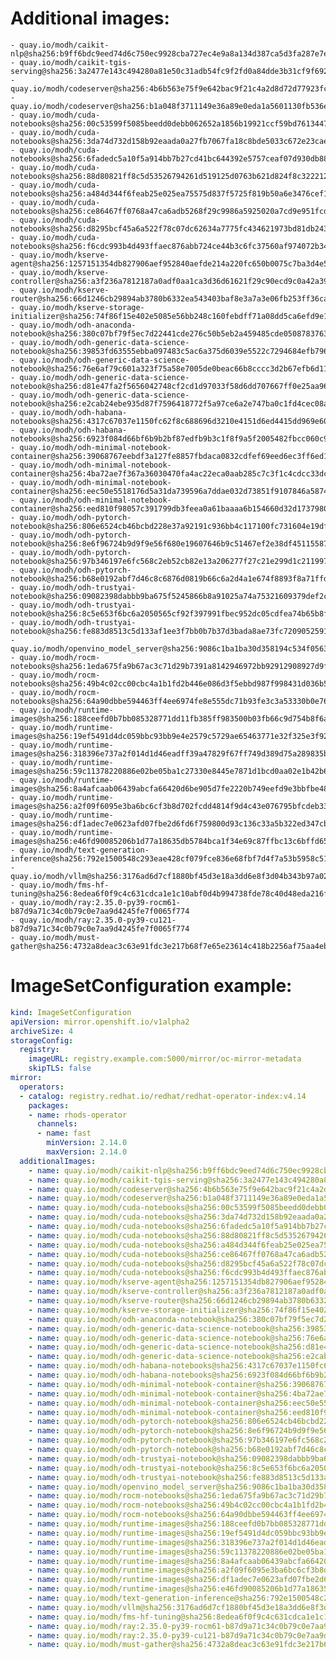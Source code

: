 # Additional images:
    - quay.io/modh/caikit-nlp@sha256:b9ff6bdc9eed74d6c750ec9928cba727ec4e9a8a134d387ca5d3fa287e7e389b
    - quay.io/modh/caikit-tgis-serving@sha256:3a2477e143c494280a81e50c31adb54fc9f2fd0a84dde3b31cf9f6929fb2d1f9
    - quay.io/modh/codeserver@sha256:4b6b563e75f9e642bac9f21c4a2d8d72d77923fc391dd5dc985d4489c7258ef5
    - quay.io/modh/codeserver@sha256:b1a048f3711149e36a89e0eda1a5601130fb536ecc0aabae42ab6e4d26977354
    - quay.io/modh/cuda-notebooks@sha256:00c53599f5085beedd0debb062652a1856b19921ccf59bd76134471d24c3fa7d
    - quay.io/modh/cuda-notebooks@sha256:3da74d732d158b92eaada0a27fb7067fa18c8bde5033c672e23caed0f21d6481
    - quay.io/modh/cuda-notebooks@sha256:6fadedc5a10f5a914bb7b27cd41bc644392e5757ceaf07d930db884112054265
    - quay.io/modh/cuda-notebooks@sha256:88d80821ff8c5d53526794261d519125d0763b621d824f8c3222127dab7b6cc8
    - quay.io/modh/cuda-notebooks@sha256:a484d344f6feab25e025ea75575d837f5725f819b50a6e3476cef1f9925c07a5
    - quay.io/modh/cuda-notebooks@sha256:ce86467ff0768a47ca6adb5268f29c9986a5925020a7cd9e951fcd6347c977ad
    - quay.io/modh/cuda-notebooks@sha256:d8295bcf45a6a522f78c07dc62634a7775fc434621973bd81db243a5a63a1ffa
    - quay.io/modh/cuda-notebooks@sha256:f6cdc993b4d493ffaec876abb724ce44b3c6fc37560af974072b346e45ac1a3b
    - quay.io/modh/kserve-agent@sha256:1257151354db827906aef952840aefde214a220fc650b0075c7ba3d4e598010f
    - quay.io/modh/kserve-controller@sha256:a3f236a7812187a0adf0aa1ca3d36d61621f29c90ecd9c0a42a39e32de23be57
    - quay.io/modh/kserve-router@sha256:66d1246cb29894ab3780b6332ea543403baf8e3a7a3e06fb253ff36ca222ba3b
    - quay.io/modh/kserve-storage-initializer@sha256:74f86f15e402e5085e56bb248c160febdff71a08dd5ca6efd9e1da5ec058a1f6
    - quay.io/modh/odh-anaconda-notebook@sha256:380c07bf79f5ec7d22441cde276c50b5eb2a459485cde05087837639a566ae3d
    - quay.io/modh/odh-generic-data-science-notebook@sha256:39853fd63555ebba097483c5ac6a375d6039e5522c7294684efb7966ba4bc693
    - quay.io/modh/odh-generic-data-science-notebook@sha256:76e6af79c601a323f75a58e7005de0beac66b8cccc3d2b67efb6d11d85f0cfa1
    - quay.io/modh/odh-generic-data-science-notebook@sha256:d81e47fa2f5656042748cf2cd1d97033f58d6dd707667ff0e25aa969959e56a7
    - quay.io/modh/odh-generic-data-science-notebook@sha256:e2cab24ebe935d87f7596418772f5a97ce6a2e747ba0c1fd4cec08a728e99403
    - quay.io/modh/odh-habana-notebooks@sha256:4317c67037e1150fc62f8c688696d3210e4151d6ed4415dd969e60850e871c64
    - quay.io/modh/odh-habana-notebooks@sha256:6923f084d66bf6b9b2bf87edfb9b3c1f8f9a5f2005482fbcc060c9872db8d28a
    - quay.io/modh/odh-minimal-notebook-container@sha256:39068767eebdf3a127fe8857fbdaca0832cdfef69eed6ec3ff6ed1858029420f
    - quay.io/modh/odh-minimal-notebook-container@sha256:4ba72ae7f367a36030470fa4ac22eca0aab285c7c3f1c4cdcc33dc07aa522143
    - quay.io/modh/odh-minimal-notebook-container@sha256:eec50e5518176d5a31da739596a7ddae032d73851f9107846a587442ebd10a82
    - quay.io/modh/odh-minimal-notebook-container@sha256:eed810f98057c391799db3feea0a61baaaa6b154660d32d1737980020e335dc3
    - quay.io/modh/odh-pytorch-notebook@sha256:806e6524cb46bcbd228e37a92191c936bb4c117100fc731604e19df80286b19d
    - quay.io/modh/odh-pytorch-notebook@sha256:8e6f96724b9d9f9e56f680e19607646b9c51467ef2e38df451155877326ecce9
    - quay.io/modh/odh-pytorch-notebook@sha256:97b346197e6fc568c2eb52cb82e13a206277f27c21e299d1c211997f140f638b
    - quay.io/modh/odh-pytorch-notebook@sha256:b68e0192abf7d46c8c6876d0819b66c6a2d4a1e674f8893f8a71ffdcba96866c
    - quay.io/modh/odh-trustyai-notebook@sha256:09082398dabbb9ba675f5245866b8a91025a74a75321609379def2c3007baaf7
    - quay.io/modh/odh-trustyai-notebook@sha256:8c5e653f6bc6a2050565cf92f397991fbec952dc05cdfea74b65b8fd3047c9d4
    - quay.io/modh/odh-trustyai-notebook@sha256:fe883d8513c5d133af1ee3f7bb0b7b37d3bada8ae73fc7209052591d4be681c0
    - quay.io/modh/openvino_model_server@sha256:9086c1ba1ba30d358194c534f0563923aab02d03954e43e9f3647136b44a5daf
    - quay.io/modh/rocm-notebooks@sha256:1eda675fa9b67ac3c71d29b7391a8142946972bb92912908927d9fa5bf7ef4aa
    - quay.io/modh/rocm-notebooks@sha256:49b4c02cc00cbc4a1b1fd2b446e086d3f5ebbd987f998431d036b5c7208cab06
    - quay.io/modh/rocm-notebooks@sha256:64a90dbbe594463ff4ee6974fe8e555dc71b93fe3c3a53330b0e760784b717c0
    - quay.io/modh/runtime-images@sha256:188ceefd0b7bb085328771dd11fb385ff983500b03fb66c9d754b8f6a4d9050a
    - quay.io/modh/runtime-images@sha256:19ef5491d4dc059bbc93bb9e4e2579c5729ae65463771e32f325e3f925ac8363
    - quay.io/modh/runtime-images@sha256:318396e737a2f014d1d46eadff39a47829f67ff749d389d75a289835bfa86c98
    - quay.io/modh/runtime-images@sha256:59c11378220886e02be05ba1c27330e8445e7871d1bcd0aa02e1b42b648381c1
    - quay.io/modh/runtime-images@sha256:8a4afcaab06439abcfa66420d6be905d7fe2220b749eefd9e3bbfbe4884e9d1e
    - quay.io/modh/runtime-images@sha256:a2f09f6095e3ba6bc6cf3b8d702fcdd4814f9d4c43e076795bfcdeb334ef9978
    - quay.io/modh/runtime-images@sha256:df1adec7e0623afd07fbe2d6fd6f759800d93c136c33a5b322ed347cbbbd70aa
    - quay.io/modh/runtime-images@sha256:e46fd90085206b1d77a18635db5784bca1f34e69c87ffbc13c6bffd65fd3c9d5
    - quay.io/modh/text-generation-inference@sha256:792e1500548c293eae428cf079fce836e68fbf7d4f7a53b5958c5158a70edfbf
    - quay.io/modh/vllm@sha256:3176ad6d7cf1880bf45d3e18a3dd6e8f3d04b343b97a0291e65640fff86bf4bb
    - quay.io/modh/fms-hf-tuning@sha256:8edea6f0f9c4c631cdca1e1c10abf0d4b994738fde78c40d48eda216fdd382f5
    - quay.io/modh/ray:2.35.0-py39-rocm61-b87d9a71c34c0b79c0e7aa9d4245fe7f0065f774
    - quay.io/modh/ray:2.35.0-py39-cu121-b87d9a71c34c0b79c0e7aa9d4245fe7f0065f774
    - quay.io/modh/must-gather@sha256:4732a8deac3c63e91fdc3e217b68f7e65e23614c418b2256af75aa4eb55c6e0e




# ImageSetConfiguration example:
```yaml
kind: ImageSetConfiguration
apiVersion: mirror.openshift.io/v1alpha2
archiveSize: 4
storageConfig:
  registry: 
    imageURL: registry.example.com:5000/mirror/oc-mirror-metadata
    skipTLS: false                       
mirror:
  operators:
  - catalog: registry.redhat.io/redhat/redhat-operator-index:v4.14
    packages:
    - name: rhods-operator
      channels:
      - name: fast
        minVersion: 2.14.0
        maxVersion: 2.14.0
  additionalImages:   
    - name: quay.io/modh/caikit-nlp@sha256:b9ff6bdc9eed74d6c750ec9928cba727ec4e9a8a134d387ca5d3fa287e7e389b
    - name: quay.io/modh/caikit-tgis-serving@sha256:3a2477e143c494280a81e50c31adb54fc9f2fd0a84dde3b31cf9f6929fb2d1f9
    - name: quay.io/modh/codeserver@sha256:4b6b563e75f9e642bac9f21c4a2d8d72d77923fc391dd5dc985d4489c7258ef5
    - name: quay.io/modh/codeserver@sha256:b1a048f3711149e36a89e0eda1a5601130fb536ecc0aabae42ab6e4d26977354
    - name: quay.io/modh/cuda-notebooks@sha256:00c53599f5085beedd0debb062652a1856b19921ccf59bd76134471d24c3fa7d
    - name: quay.io/modh/cuda-notebooks@sha256:3da74d732d158b92eaada0a27fb7067fa18c8bde5033c672e23caed0f21d6481
    - name: quay.io/modh/cuda-notebooks@sha256:6fadedc5a10f5a914bb7b27cd41bc644392e5757ceaf07d930db884112054265
    - name: quay.io/modh/cuda-notebooks@sha256:88d80821ff8c5d53526794261d519125d0763b621d824f8c3222127dab7b6cc8
    - name: quay.io/modh/cuda-notebooks@sha256:a484d344f6feab25e025ea75575d837f5725f819b50a6e3476cef1f9925c07a5
    - name: quay.io/modh/cuda-notebooks@sha256:ce86467ff0768a47ca6adb5268f29c9986a5925020a7cd9e951fcd6347c977ad
    - name: quay.io/modh/cuda-notebooks@sha256:d8295bcf45a6a522f78c07dc62634a7775fc434621973bd81db243a5a63a1ffa
    - name: quay.io/modh/cuda-notebooks@sha256:f6cdc993b4d493ffaec876abb724ce44b3c6fc37560af974072b346e45ac1a3b
    - name: quay.io/modh/kserve-agent@sha256:1257151354db827906aef952840aefde214a220fc650b0075c7ba3d4e598010f
    - name: quay.io/modh/kserve-controller@sha256:a3f236a7812187a0adf0aa1ca3d36d61621f29c90ecd9c0a42a39e32de23be57
    - name: quay.io/modh/kserve-router@sha256:66d1246cb29894ab3780b6332ea543403baf8e3a7a3e06fb253ff36ca222ba3b
    - name: quay.io/modh/kserve-storage-initializer@sha256:74f86f15e402e5085e56bb248c160febdff71a08dd5ca6efd9e1da5ec058a1f6
    - name: quay.io/modh/odh-anaconda-notebook@sha256:380c07bf79f5ec7d22441cde276c50b5eb2a459485cde05087837639a566ae3d
    - name: quay.io/modh/odh-generic-data-science-notebook@sha256:39853fd63555ebba097483c5ac6a375d6039e5522c7294684efb7966ba4bc693
    - name: quay.io/modh/odh-generic-data-science-notebook@sha256:76e6af79c601a323f75a58e7005de0beac66b8cccc3d2b67efb6d11d85f0cfa1
    - name: quay.io/modh/odh-generic-data-science-notebook@sha256:d81e47fa2f5656042748cf2cd1d97033f58d6dd707667ff0e25aa969959e56a7
    - name: quay.io/modh/odh-generic-data-science-notebook@sha256:e2cab24ebe935d87f7596418772f5a97ce6a2e747ba0c1fd4cec08a728e99403
    - name: quay.io/modh/odh-habana-notebooks@sha256:4317c67037e1150fc62f8c688696d3210e4151d6ed4415dd969e60850e871c64
    - name: quay.io/modh/odh-habana-notebooks@sha256:6923f084d66bf6b9b2bf87edfb9b3c1f8f9a5f2005482fbcc060c9872db8d28a
    - name: quay.io/modh/odh-minimal-notebook-container@sha256:39068767eebdf3a127fe8857fbdaca0832cdfef69eed6ec3ff6ed1858029420f
    - name: quay.io/modh/odh-minimal-notebook-container@sha256:4ba72ae7f367a36030470fa4ac22eca0aab285c7c3f1c4cdcc33dc07aa522143
    - name: quay.io/modh/odh-minimal-notebook-container@sha256:eec50e5518176d5a31da739596a7ddae032d73851f9107846a587442ebd10a82
    - name: quay.io/modh/odh-minimal-notebook-container@sha256:eed810f98057c391799db3feea0a61baaaa6b154660d32d1737980020e335dc3
    - name: quay.io/modh/odh-pytorch-notebook@sha256:806e6524cb46bcbd228e37a92191c936bb4c117100fc731604e19df80286b19d
    - name: quay.io/modh/odh-pytorch-notebook@sha256:8e6f96724b9d9f9e56f680e19607646b9c51467ef2e38df451155877326ecce9
    - name: quay.io/modh/odh-pytorch-notebook@sha256:97b346197e6fc568c2eb52cb82e13a206277f27c21e299d1c211997f140f638b
    - name: quay.io/modh/odh-pytorch-notebook@sha256:b68e0192abf7d46c8c6876d0819b66c6a2d4a1e674f8893f8a71ffdcba96866c
    - name: quay.io/modh/odh-trustyai-notebook@sha256:09082398dabbb9ba675f5245866b8a91025a74a75321609379def2c3007baaf7
    - name: quay.io/modh/odh-trustyai-notebook@sha256:8c5e653f6bc6a2050565cf92f397991fbec952dc05cdfea74b65b8fd3047c9d4
    - name: quay.io/modh/odh-trustyai-notebook@sha256:fe883d8513c5d133af1ee3f7bb0b7b37d3bada8ae73fc7209052591d4be681c0
    - name: quay.io/modh/openvino_model_server@sha256:9086c1ba1ba30d358194c534f0563923aab02d03954e43e9f3647136b44a5daf
    - name: quay.io/modh/rocm-notebooks@sha256:1eda675fa9b67ac3c71d29b7391a8142946972bb92912908927d9fa5bf7ef4aa
    - name: quay.io/modh/rocm-notebooks@sha256:49b4c02cc00cbc4a1b1fd2b446e086d3f5ebbd987f998431d036b5c7208cab06
    - name: quay.io/modh/rocm-notebooks@sha256:64a90dbbe594463ff4ee6974fe8e555dc71b93fe3c3a53330b0e760784b717c0
    - name: quay.io/modh/runtime-images@sha256:188ceefd0b7bb085328771dd11fb385ff983500b03fb66c9d754b8f6a4d9050a
    - name: quay.io/modh/runtime-images@sha256:19ef5491d4dc059bbc93bb9e4e2579c5729ae65463771e32f325e3f925ac8363
    - name: quay.io/modh/runtime-images@sha256:318396e737a2f014d1d46eadff39a47829f67ff749d389d75a289835bfa86c98
    - name: quay.io/modh/runtime-images@sha256:59c11378220886e02be05ba1c27330e8445e7871d1bcd0aa02e1b42b648381c1
    - name: quay.io/modh/runtime-images@sha256:8a4afcaab06439abcfa66420d6be905d7fe2220b749eefd9e3bbfbe4884e9d1e
    - name: quay.io/modh/runtime-images@sha256:a2f09f6095e3ba6bc6cf3b8d702fcdd4814f9d4c43e076795bfcdeb334ef9978
    - name: quay.io/modh/runtime-images@sha256:df1adec7e0623afd07fbe2d6fd6f759800d93c136c33a5b322ed347cbbbd70aa
    - name: quay.io/modh/runtime-images@sha256:e46fd90085206b1d77a18635db5784bca1f34e69c87ffbc13c6bffd65fd3c9d5
    - name: quay.io/modh/text-generation-inference@sha256:792e1500548c293eae428cf079fce836e68fbf7d4f7a53b5958c5158a70edfbf
    - name: quay.io/modh/vllm@sha256:3176ad6d7cf1880bf45d3e18a3dd6e8f3d04b343b97a0291e65640fff86bf4bb
    - name: quay.io/modh/fms-hf-tuning@sha256:8edea6f0f9c4c631cdca1e1c10abf0d4b994738fde78c40d48eda216fdd382f5
    - name: quay.io/modh/ray:2.35.0-py39-rocm61-b87d9a71c34c0b79c0e7aa9d4245fe7f0065f774
    - name: quay.io/modh/ray:2.35.0-py39-cu121-b87d9a71c34c0b79c0e7aa9d4245fe7f0065f774
    - name: quay.io/modh/must-gather@sha256:4732a8deac3c63e91fdc3e217b68f7e65e23614c418b2256af75aa4eb55c6e0e



```
